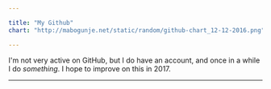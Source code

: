 ```yaml
---

title: "My Github"
chart: "http://mabogunje.net/static/random/github-chart_12-12-2016.png"

---
```

I'm not very active on GitHub, but I do have an account, and once in a while I do *something*. I hope to improve on this in 2017.
<hr />
